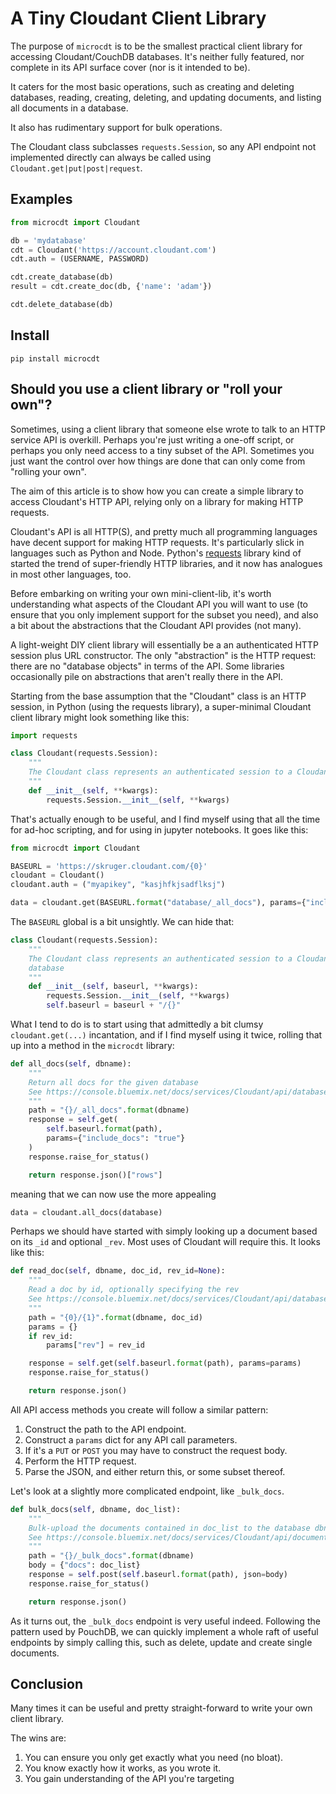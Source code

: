 # A Tiny Cloudant Client Library

The purpose of `microcdt` is to be the smallest practical client library
for accessing Cloudant/CouchDB databases. It's neither fully featured, nor
complete in its API surface cover (nor is it intended to be).

It caters for the most basic operations, such as creating and deleting databases,
reading, creating, deleting, and updating documents, and listing all documents
in a database.

It also has rudimentary support for bulk operations.

The Cloudant class subclasses `requests.Session`, so any API endpoint not
implemented directly can always be called using `Cloudant.get|put|post|request`.

## Examples

```python
from microcdt import Cloudant

db = 'mydatabase'
cdt = Cloudant('https://account.cloudant.com')
cdt.auth = (USERNAME, PASSWORD)

cdt.create_database(db)
result = cdt.create_doc(db, {'name': 'adam'})

cdt.delete_database(db)
```

## Install

```
pip install microcdt
```

## Should you use a client library or "roll your own"?

Sometimes, using a client library that someone else wrote to talk to an HTTP service API is overkill. Perhaps you're just writing a one-off script, or perhaps you only need access to a tiny subset of the API. Sometimes you just want the control over how things are done that can only come from "rolling your own".

The aim of this article is to show how you can create a simple library to access Cloudant's HTTP API, relying only on a library for making HTTP requests.

Cloudant's API is all HTTP(S), and pretty much all programming languages have decent support for making HTTP requests. It's particularly slick in languages such as Python and Node. Python's [requests](http://docs.python-requests.org/en/master/) library kind of started the trend of super-friendly HTTP libraries, and it now has analogues in most other languages, too.

Before embarking on writing your own mini-client-lib, it's worth understanding what aspects of the Cloudant API you will want to use (to ensure that you only implement support for the subset you need), and also a bit about the abstractions that the Cloudant API provides (not many).

A light-weight DIY client library will essentially be a an authenticated HTTP session plus URL constructor. The only "abstraction" is the HTTP request: there are no "database objects" in terms of the API. Some libraries occasionally pile on abstractions that aren't really there in the API.

Starting from the base assumption that the "Cloudant" class is an HTTP session, in Python (using the requests library), a super-minimal Cloudant client library might look something like this:

```python
import requests

class Cloudant(requests.Session):
    """
    The Cloudant class represents an authenticated session to a Cloudant database
    """
    def __init__(self, **kwargs):
        requests.Session.__init__(self, **kwargs)
```

That's actually enough to be useful, and I find myself using that all the time for ad-hoc scripting, and for using in jupyter notebooks. It goes like this:

```python
from microcdt import Cloudant

BASEURL = 'https://skruger.cloudant.com/{0}'
cloudant = Cloudant()
cloudant.auth = ("myapikey", "kasjhfkjsadflksj")

data = cloudant.get(BASEURL.format("database/_all_docs"), params={"include_docs": "true"}).json()["rows"]
```

The `BASEURL` global is a bit unsightly. We can hide that:

```python
class Cloudant(requests.Session):
    """
    The Cloudant class represents an authenticated session to a Cloudant
    database
    """
    def __init__(self, baseurl, **kwargs):
        requests.Session.__init__(self, **kwargs)
        self.baseurl = baseurl + "/{}"
```

What I tend to do is to start using that admittedly a bit clumsy `cloudant.get(...)` incantation, and if I find myself using it twice, rolling that up into a method in the `microcdt` library:

```python
def all_docs(self, dbname):
    """
    Return all docs for the given database
    See https://console.bluemix.net/docs/services/Cloudant/api/database.html#get-documents
    """
    path = "{}/_all_docs".format(dbname)
    response = self.get(
        self.baseurl.format(path),
        params={"include_docs": "true"}
    )
    response.raise_for_status()

    return response.json()["rows"]
```

meaning that we can now use the more appealing

```python
data = cloudant.all_docs(database)
```

Perhaps we should have started with simply looking up a document based on its `_id` and optional `_rev`. Most uses of Cloudant will require this. It looks like this:

```python
def read_doc(self, dbname, doc_id, rev_id=None):
    """
    Read a doc by id, optionally specifying the rev
    See https://console.bluemix.net/docs/services/Cloudant/api/database.html#get-documents
    """
    path = "{0}/{1}".format(dbname, doc_id)
    params = {}
    if rev_id:
        params["rev"] = rev_id

    response = self.get(self.baseurl.format(path), params=params)
    response.raise_for_status()

    return response.json()
```

All API access methods you create will follow a similar pattern:

1. Construct the path to the API endpoint.
1. Construct a `params` dict for any API call parameters.
1. If it's a `PUT` or `POST` you may have to construct the request body.
1. Perform the HTTP request.
1. Parse the JSON, and either return this, or some subset thereof.

Let's look at a slightly more complicated endpoint, like `_bulk_docs`.

```python
def bulk_docs(self, dbname, doc_list):
    """
    Bulk-upload the documents contained in doc_list to the database dbname
    See https://console.bluemix.net/docs/services/Cloudant/api/document.html#bulk-operations
    """
    path = "{}/_bulk_docs".format(dbname)
    body = {"docs": doc_list}
    response = self.post(self.baseurl.format(path), json=body)
    response.raise_for_status()

    return response.json()
```

As it turns out, the `_bulk_docs` endpoint is very useful indeed. Following the pattern used by PouchDB, we can quickly implement a whole raft of useful endpoints by simply calling this, such as delete, update and create single documents.

## Conclusion

Many times it can be useful and pretty straight-forward to write your own client library.

The wins are:

1. You can ensure you only get exactly what you need (no bloat).
1. You know exactly how it works, as you wrote it.
1. You gain understanding of the API you're targeting
